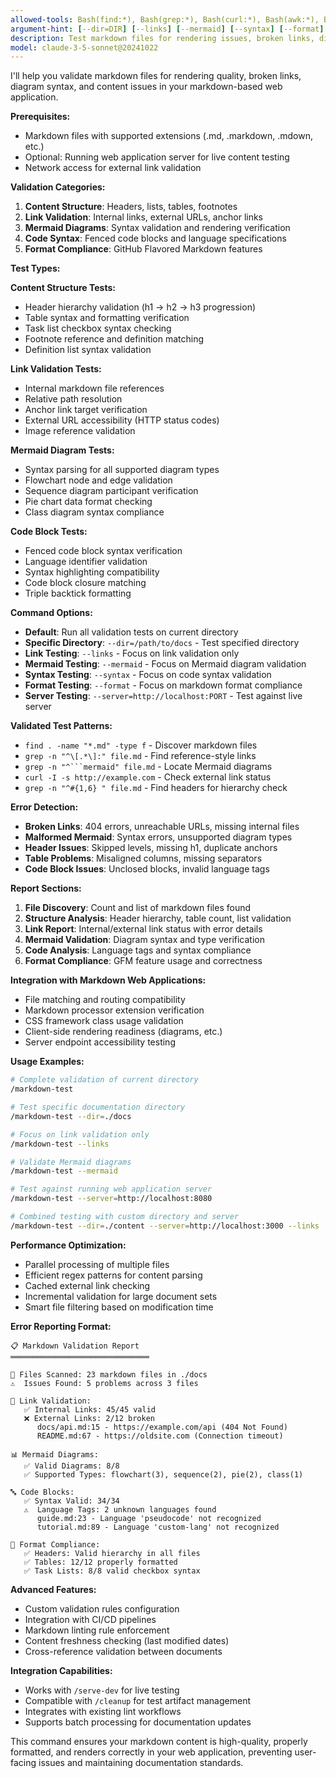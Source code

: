 ```yaml
---
allowed-tools: Bash(find:*), Bash(grep:*), Bash(curl:*), Bash(awk:*), Bash(head:*), Bash(wc:*), Read, Task, TodoWrite
argument-hint: [--dir=DIR] [--links] [--mermaid] [--syntax] [--format] [--server=URL]
description: Test markdown files for rendering issues, broken links, diagrams, and content validation in web applications
model: claude-3-5-sonnet@20241022
---
```


I'll help you validate markdown files for rendering quality, broken links, diagram syntax, and content issues in your markdown-based web application.

**Prerequisites:**
- Markdown files with supported extensions (.md, .markdown, .mdown, etc.)
- Optional: Running web application server for live content testing
- Network access for external link validation

**Validation Categories:**
1. **Content Structure**: Headers, lists, tables, footnotes
2. **Link Validation**: Internal links, external URLs, anchor links
3. **Mermaid Diagrams**: Syntax validation and rendering verification
4. **Code Syntax**: Fenced code blocks and language specifications
5. **Format Compliance**: GitHub Flavored Markdown features

**Test Types:**

**Content Structure Tests:**
- Header hierarchy validation (h1 → h2 → h3 progression)
- Table syntax and formatting verification
- Task list checkbox syntax checking
- Footnote reference and definition matching
- Definition list syntax validation

**Link Validation Tests:**
- Internal markdown file references
- Relative path resolution
- Anchor link target verification
- External URL accessibility (HTTP status codes)
- Image reference validation

**Mermaid Diagram Tests:**
- Syntax parsing for all supported diagram types
- Flowchart node and edge validation
- Sequence diagram participant verification
- Pie chart data format checking
- Class diagram syntax compliance

**Code Block Tests:**
- Fenced code block syntax verification
- Language identifier validation
- Syntax highlighting compatibility
- Code block closure matching
- Triple backtick formatting

**Command Options:**
- **Default**: Run all validation tests on current directory
- **Specific Directory**: `--dir=/path/to/docs` - Test specified directory
- **Link Testing**: `--links` - Focus on link validation only
- **Mermaid Testing**: `--mermaid` - Focus on Mermaid diagram validation
- **Syntax Testing**: `--syntax` - Focus on code syntax validation
- **Format Testing**: `--format` - Focus on markdown format compliance
- **Server Testing**: `--server=http://localhost:PORT` - Test against live server

**Validated Test Patterns:**
- `find . -name "*.md" -type f` - Discover markdown files
- `grep -n "^\[.*\]:" file.md` - Find reference-style links
- `grep -n "^```mermaid" file.md` - Locate Mermaid diagrams
- `curl -I -s http://example.com` - Check external link status
- `grep -n "^#{1,6} " file.md` - Find headers for hierarchy check

**Error Detection:**
- **Broken Links**: 404 errors, unreachable URLs, missing internal files
- **Malformed Mermaid**: Syntax errors, unsupported diagram types
- **Header Issues**: Skipped levels, missing h1, duplicate anchors
- **Table Problems**: Misaligned columns, missing separators
- **Code Block Issues**: Unclosed blocks, invalid language tags

**Report Sections:**
1. **File Discovery**: Count and list of markdown files found
2. **Structure Analysis**: Header hierarchy, table count, list validation
3. **Link Report**: Internal/external link status with error details
4. **Mermaid Validation**: Diagram syntax and type verification
5. **Code Analysis**: Language tags and syntax compliance
6. **Format Compliance**: GFM feature usage and correctness

**Integration with Markdown Web Applications:**
- File matching and routing compatibility
- Markdown processor extension verification
- CSS framework class usage validation
- Client-side rendering readiness (diagrams, etc.)
- Server endpoint accessibility testing

**Usage Examples:**

```bash
# Complete validation of current directory
/markdown-test

# Test specific documentation directory
/markdown-test --dir=./docs

# Focus on link validation only
/markdown-test --links

# Validate Mermaid diagrams
/markdown-test --mermaid

# Test against running web application server
/markdown-test --server=http://localhost:8080

# Combined testing with custom directory and server
/markdown-test --dir=./content --server=http://localhost:3000 --links
```

**Performance Optimization:**
- Parallel processing of multiple files
- Efficient regex patterns for content parsing
- Cached external link checking
- Incremental validation for large document sets
- Smart file filtering based on modification time

**Error Reporting Format:**
```
📋 Markdown Validation Report
═══════════════════════════════

📁 Files Scanned: 23 markdown files in ./docs
⚠️  Issues Found: 5 problems across 3 files

🔗 Link Validation:
   ✅ Internal Links: 45/45 valid
   ❌ External Links: 2/12 broken
      docs/api.md:15 - https://example.com/api (404 Not Found)
      README.md:67 - https://oldsite.com (Connection timeout)

📊 Mermaid Diagrams:
   ✅ Valid Diagrams: 8/8
   ✅ Supported Types: flowchart(3), sequence(2), pie(2), class(1)

🔤 Code Blocks:
   ✅ Syntax Valid: 34/34
   ⚠️  Language Tags: 2 unknown languages found
      guide.md:23 - Language 'pseudocode' not recognized
      tutorial.md:89 - Language 'custom-lang' not recognized

📝 Format Compliance:
   ✅ Headers: Valid hierarchy in all files
   ✅ Tables: 12/12 properly formatted
   ✅ Task Lists: 8/8 valid checkbox syntax
```

**Advanced Features:**
- Custom validation rules configuration
- Integration with CI/CD pipelines
- Markdown linting rule enforcement
- Content freshness checking (last modified dates)
- Cross-reference validation between documents

**Integration Capabilities:**
- Works with `/serve-dev` for live testing
- Compatible with `/cleanup` for test artifact management
- Integrates with existing lint workflows
- Supports batch processing for documentation updates

This command ensures your markdown content is high-quality, properly formatted, and renders correctly in your web application, preventing user-facing issues and maintaining documentation standards.